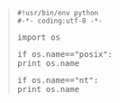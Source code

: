 <html><body><blockquote><code>#!usr/bin/env python
#-*- coding:utf-8 -*-</code>
<pre>import os</pre>
<pre>if os.name=="posix":
print os.name</pre>
<pre>if os.name=="nt":
print os.name</pre>
</blockquote></body></html>